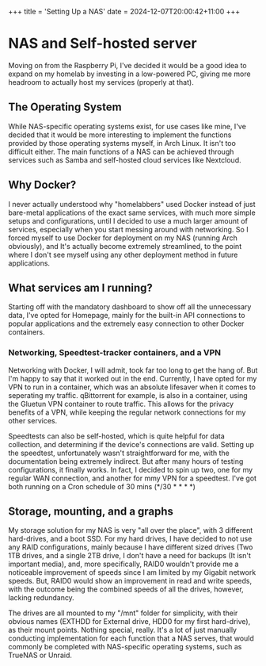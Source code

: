 +++
title = 'Setting Up a NAS'
date = 2024-12-07T20:00:42+11:00
+++

# NAS and Self-hosted server

Moving on from the Raspberry Pi, I've decided it would be a good idea to expand on my homelab by investing in a low-powered PC, giving me more headroom to actually host my services (properly at that). 

## The Operating System

While NAS-specific operating systems exist, for use cases like mine, I've decided that it would be more interesting to implement the functions provided by those operating systems myself, in Arch Linux. It isn't too difficult either. The main functions of a NAS can be achieved through services such as Samba and self-hosted cloud services like Nextcloud. 

## Why Docker?
    
I never actually understood why "homelabbers" used Docker instead of just bare-metal applications of the exact same services, with much more simple setups and configurations, until I decided to use a much larger amount of services, especially when you start messing around with networking. So I forced myself to use Docker for deployment on my NAS (running Arch obviously), and It's actually become extremely streamlined, to the point where I don't see myself using any other deployment method in future applications. 

## What services am I running?

Starting off with the mandatory dashboard to show off all the unnecessary data, I've opted for Homepage, mainly for the built-in API connections to popular applications and the extremely easy connection to other Docker containers. 

### Networking, Speedtest-tracker containers, and a VPN

Networking with Docker, I will admit, took far too long to get the hang of. But I'm happy to say that it worked out in the end. Currently, I have opted for my VPN to run in a container, which was an absolute lifesaver when it comes to seperating my traffic. qBittorrent for example, is also in a container, using the Gluetun VPN container to route traffic. This allows for the privacy benefits of a VPN, while keeping the regular network connections for my other services.

Speedtests can also be self-hosted, which is quite helpful for data collection, and determining if the device's connections are valid. Setting up the speedtest, unfortunately wasn't straightforward for me, with the documentation being extremely indirect. But after many hours of testing configurations, it finally works. In fact, I decided to spin up two, one for my regular WAN connection, and another for mmy VPN for a speedtest. I've got both running on a Cron schedule of 30 mins (*/30 * * * *)


## Storage, mounting, and a graphs

My storage solution for my NAS is very "all over the place", with 3 different hard-drives, and a boot SSD. For my hard drives, I have decided to not use any RAID configurations, mainly because I have different sized drives (Two 1TB drives, and a single 2TB drive, I don't have a need for backups (It isn't important media), and, more specifically, RAID0 wouldn't provide me a noticeable improvement of speeds since I am limited by my Gigabit network speeds. But, RAID0 would show an improvement in read and write speeds, with the outcome being the combined speeds of all the drives, however, lacking redundancy.

The drives are all mounted to my "/mnt" folder for simplicity, with their obvious names (EXTHDD for External drive, HDD0 for my first hard-drive), as their mount points. Nothing special, really. It's a lot of just manually conducting implementation for each function that a NAS serves, that would commonly be completed with NAS-specific operating systems, such as TrueNAS or Unraid. 
